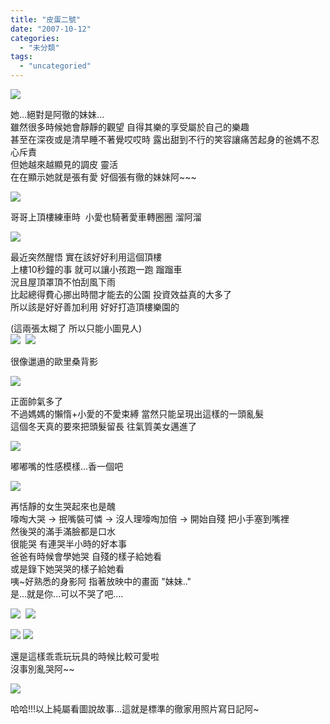 ```yaml
---
title: "皮蛋二號"
date: "2007-10-12"
categories: 
  - "未分類"
tags: 
  - "uncategoried"
---
```


![](images/1519871225_2acf803f75.jpg)

她...絕對是阿徹的妹妹...  
雖然很多時候她會靜靜的觀望 自得其樂的享受屬於自己的樂趣  
甚至在深夜或是清早睡不著覺哎哎時 露出甜到不行的笑容讓痛苦起身的爸媽不忍心斥責  
但她越來越顯見的調皮 靈活  
在在顯示她就是張有愛 好個張有徹的妹妹阿~~~  
  
![](images/1519871225_2acf803f75.jpg)  

哥哥上頂樓練車時  小愛也騎著愛車轉圈圈 溜阿溜  
  
![](images/1519872625_a16875ae02.jpg)  
  
最近突然醒悟 實在該好好利用這個頂樓  
上樓10秒鐘的事 就可以讓小孩跑一跑 蹓蹓車  
況且屋頂罩頂不怕刮風下雨  
比起總得費心挪出時間才能去的公園 投資效益真的大多了  
所以該是好好善加利用 好好打造頂樓樂園的  
  
(這兩張太糊了 所以只能小圖見人)  
![](images/1520734290_7fa0034693_m.jpg)  ![](images/1520734010_e1fc17ed7d_m.jpg)  
  
很像邋遢的歐里桑背影  
  
![](images/1520731080_66187833a0.jpg)  
  
正面帥氣多了  
不過媽媽的懶惰+小愛的不愛束縛 當然只能呈現出這樣的一頭亂髮  
這個冬天真的要來把頭髮留長 往氣質美女邁進了  
  
![](images/1519867705_c6ea1e00bd.jpg)  
  
嘟嘟嘴的性感模樣...香一個吧  
  
![](images/1519870149_9b8916ddc5.jpg)  
  
再恬靜的女生哭起來也是醜  
嚎啕大哭 -> 抿嘴裝可憐 -> 沒人理嚎啕加倍 -> 開始自殘 把小手塞到嘴裡  
然後哭的滿手滿臉都是口水  
很能哭 有連哭半小時的好本事  
爸爸有時候會學她哭 自殘的樣子給她看   
或是錄下她哭哭的樣子給她看  
咦~好熟悉的身影阿 指著放映中的畫面 "妹妹.."  
是...就是你...可以不哭了吧....  
  
![](images/1520728390_b6cd323272_m.jpg)  ![](images/1519866117_fde2877244_m.jpg)   
  
![](images/1519865501_ef45e5b7ce_m.jpg) ![](images/1519865229_16d65ab038_m.jpg)  
  
還是這樣乖乖玩玩具的時候比較可愛啦  
沒事別亂哭阿~~  
  
![](images/1519860403_994807a97f.jpg)  
  
哈哈!!!以上純屬看圖說故事...這就是標準的徹家用照片寫日記阿~
